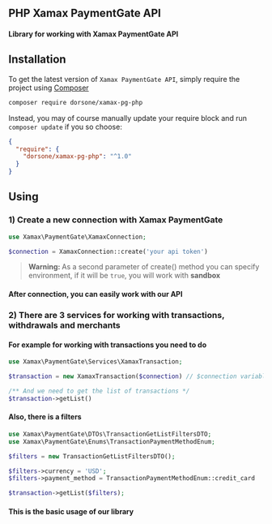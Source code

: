 ## PHP Xamax PaymentGate API

#### Library for working with Xamax PaymentGate API

## Installation

To get the latest version of `Xamax PaymentGate API`, simply require the project using [Composer](https://getcomposer.org)

```bash
composer require dorsone/xamax-pg-php
```

Instead, you may of course manually update your require block and run `composer update` if you so choose:

```json
{
  "require": {
    "dorsone/xamax-pg-php": "^1.0"
  }
}
```

## Using

### 1) Create a new connection with Xamax PaymentGate
```php
use Xamax\PaymentGate\XamaxConnection;

$connection = XamaxConnection::create('your api token')
```
> <b> Warning: </b> As a second parameter of create() method you can specify environment, if it will be ```true```, you will work with <b> sandbox </b>

#### After connection, you can easily work with our API

### 2) There are 3 services for working with transactions, withdrawals and merchants
#### For example for working with transactions you need to do
```php
use Xamax\PaymentGate\Services\XamaxTransaction;

$transaction = new XamaxTransaction($connection) // $connection variable is the connection that we created on step 1

/** And we need to get the list of transactions */
$transaction->getList()
```
#### Also, there is a filters
```php
use Xamax\PaymentGate\DTOs\TransactionGetListFiltersDTO;
use Xamax\PaymentGate\Enums\TransactionPaymentMethodEnum;

$filters = new TransactionGetListFiltersDTO();

$filters->currency = 'USD';
$filters->payment_method = TransactionPaymentMethodEnum::credit_card

$transaction->getList($filters);
```

#### This is the basic usage of our library